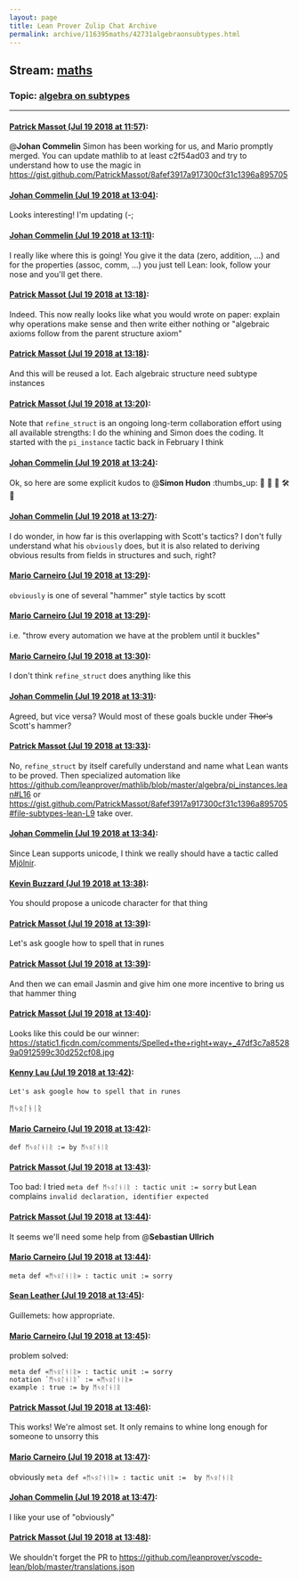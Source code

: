 ```yaml
---
layout: page
title: Lean Prover Zulip Chat Archive 
permalink: archive/116395maths/42731algebraonsubtypes.html
---
```


## Stream: [maths](index.html)
### Topic: [algebra on subtypes](42731algebraonsubtypes.html)

---

#### [Patrick Massot (Jul 19 2018 at 11:57)](https://leanprover.zulipchat.com/#narrow/stream/116395-maths/topic/algebra%20on%20subtypes/near/129923410):
@**Johan Commelin** Simon has been working for us, and Mario promptly merged. You can update mathlib to at least c2f54ad03 and try to understand how to use the magic in https://gist.github.com/PatrickMassot/8afef3917a917300cf31c1396a895705

#### [Johan Commelin (Jul 19 2018 at 13:04)](https://leanprover.zulipchat.com/#narrow/stream/116395-maths/topic/algebra%20on%20subtypes/near/129926331):
Looks interesting! I'm updating (-;

#### [Johan Commelin (Jul 19 2018 at 13:11)](https://leanprover.zulipchat.com/#narrow/stream/116395-maths/topic/algebra%20on%20subtypes/near/129926592):
I really like where this is going! You give it the data (zero, addition, ...) and for the properties (assoc, comm, ...) you just tell Lean: look, follow your nose and you'll get there.

#### [Patrick Massot (Jul 19 2018 at 13:18)](https://leanprover.zulipchat.com/#narrow/stream/116395-maths/topic/algebra%20on%20subtypes/near/129926847):
Indeed. This now really looks like what you would wrote on paper: explain why operations make sense and then write either nothing  or "algebraic axioms follow from the parent structure axiom"

#### [Patrick Massot (Jul 19 2018 at 13:18)](https://leanprover.zulipchat.com/#narrow/stream/116395-maths/topic/algebra%20on%20subtypes/near/129926851):
And this will be reused a lot. Each algebraic structure need subtype instances

#### [Patrick Massot (Jul 19 2018 at 13:20)](https://leanprover.zulipchat.com/#narrow/stream/116395-maths/topic/algebra%20on%20subtypes/near/129926923):
Note that `refine_struct` is an ongoing long-term collaboration effort using all available strengths: I do the whining and Simon does the coding. It started with the `pi_instance` tactic back in February I think

#### [Johan Commelin (Jul 19 2018 at 13:24)](https://leanprover.zulipchat.com/#narrow/stream/116395-maths/topic/algebra%20on%20subtypes/near/129927028):
Ok, so here are some explicit kudos to @**Simon Hudon** :thumbs_up: :tada: :octopus: :cake: :hammer_and_wrench: :muscle:

#### [Johan Commelin (Jul 19 2018 at 13:27)](https://leanprover.zulipchat.com/#narrow/stream/116395-maths/topic/algebra%20on%20subtypes/near/129927113):
I do wonder, in how far is this overlapping with Scott's tactics? I don't fully understand what his `obviously` does, but it is also related to deriving obvious results from fields in structures and such, right?

#### [Mario Carneiro (Jul 19 2018 at 13:29)](https://leanprover.zulipchat.com/#narrow/stream/116395-maths/topic/algebra%20on%20subtypes/near/129927179):
`obviously` is one of several "hammer" style tactics by scott

#### [Mario Carneiro (Jul 19 2018 at 13:29)](https://leanprover.zulipchat.com/#narrow/stream/116395-maths/topic/algebra%20on%20subtypes/near/129927180):
i.e. "throw every automation we have at the problem until it buckles"

#### [Mario Carneiro (Jul 19 2018 at 13:30)](https://leanprover.zulipchat.com/#narrow/stream/116395-maths/topic/algebra%20on%20subtypes/near/129927242):
I don't think `refine_struct` does anything like this

#### [Johan Commelin (Jul 19 2018 at 13:31)](https://leanprover.zulipchat.com/#narrow/stream/116395-maths/topic/algebra%20on%20subtypes/near/129927259):
Agreed, but vice versa? Would most of these goals buckle under ~~Thor's~~ Scott's hammer?

#### [Patrick Massot (Jul 19 2018 at 13:33)](https://leanprover.zulipchat.com/#narrow/stream/116395-maths/topic/algebra%20on%20subtypes/near/129927315):
No, `refine_struct` by itself carefully understand and name what Lean wants to be proved. Then specialized automation like https://github.com/leanprover/mathlib/blob/master/algebra/pi_instances.lean#L16 or https://gist.github.com/PatrickMassot/8afef3917a917300cf31c1396a895705#file-subtypes-lean-L9 take over.

#### [Johan Commelin (Jul 19 2018 at 13:34)](https://leanprover.zulipchat.com/#narrow/stream/116395-maths/topic/algebra%20on%20subtypes/near/129927370):
Since Lean supports unicode, I think we really should have a tactic called [Mjölnir](https://en.wikipedia.org/wiki/Mj%C3%B6lnir).

#### [Kevin Buzzard (Jul 19 2018 at 13:38)](https://leanprover.zulipchat.com/#narrow/stream/116395-maths/topic/algebra%20on%20subtypes/near/129927543):
You should propose a unicode character for that thing

#### [Patrick Massot (Jul 19 2018 at 13:39)](https://leanprover.zulipchat.com/#narrow/stream/116395-maths/topic/algebra%20on%20subtypes/near/129927555):
Let's ask google how to spell that in runes

#### [Patrick Massot (Jul 19 2018 at 13:39)](https://leanprover.zulipchat.com/#narrow/stream/116395-maths/topic/algebra%20on%20subtypes/near/129927563):
And then we can email Jasmin and give him one more incentive to bring us that hammer thing

#### [Patrick Massot (Jul 19 2018 at 13:40)](https://leanprover.zulipchat.com/#narrow/stream/116395-maths/topic/algebra%20on%20subtypes/near/129927614):
Looks like this could be our winner: https://static1.fjcdn.com/comments/Spelled+the+right+way+_47df3c7a85289a0912599c30d252cf08.jpg

#### [Kenny Lau (Jul 19 2018 at 13:42)](https://leanprover.zulipchat.com/#narrow/stream/116395-maths/topic/algebra%20on%20subtypes/near/129927691):
```quote
Let's ask google how to spell that in runes
```
ᛗᛃᛟᛚᚾᛁᚱ

#### [Mario Carneiro (Jul 19 2018 at 13:42)](https://leanprover.zulipchat.com/#narrow/stream/116395-maths/topic/algebra%20on%20subtypes/near/129927701):
```lean
def ᛗᛃᛟᛚᚾᛁᚱ := by ᛗᛃᛟᛚᚾᛁᚱ
```

#### [Patrick Massot (Jul 19 2018 at 13:43)](https://leanprover.zulipchat.com/#narrow/stream/116395-maths/topic/algebra%20on%20subtypes/near/129927730):
Too bad: I tried `meta def ᛗᛃᛟᛚᚾᛁᚱ : tactic unit := sorry` but Lean complains `invalid declaration, identifier expected`

#### [Patrick Massot (Jul 19 2018 at 13:44)](https://leanprover.zulipchat.com/#narrow/stream/116395-maths/topic/algebra%20on%20subtypes/near/129927771):
It seems we'll need some help from @**Sebastian Ullrich**

#### [Mario Carneiro (Jul 19 2018 at 13:44)](https://leanprover.zulipchat.com/#narrow/stream/116395-maths/topic/algebra%20on%20subtypes/near/129927772):
```
meta def «ᛗᛃᛟᛚᚾᛁᚱ» : tactic unit := sorry 
```

#### [Sean Leather (Jul 19 2018 at 13:45)](https://leanprover.zulipchat.com/#narrow/stream/116395-maths/topic/algebra%20on%20subtypes/near/129927808):
Guillemets: how appropriate.

#### [Mario Carneiro (Jul 19 2018 at 13:45)](https://leanprover.zulipchat.com/#narrow/stream/116395-maths/topic/algebra%20on%20subtypes/near/129927817):
problem solved:
```lean
meta def «ᛗᛃᛟᛚᚾᛁᚱ» : tactic unit := sorry 
notation `ᛗᛃᛟᛚᚾᛁᚱ` := «ᛗᛃᛟᛚᚾᛁᚱ»
example : true := by ᛗᛃᛟᛚᚾᛁᚱ
```

#### [Patrick Massot (Jul 19 2018 at 13:46)](https://leanprover.zulipchat.com/#narrow/stream/116395-maths/topic/algebra%20on%20subtypes/near/129927870):
This works! We're almost set. It only remains to whine long enough for someone to unsorry this

#### [Mario Carneiro (Jul 19 2018 at 13:47)](https://leanprover.zulipchat.com/#narrow/stream/116395-maths/topic/algebra%20on%20subtypes/near/129927879):
obviously `meta def «ᛗᛃᛟᛚᚾᛁᚱ» : tactic unit :=  by ᛗᛃᛟᛚᚾᛁᚱ`

#### [Johan Commelin (Jul 19 2018 at 13:47)](https://leanprover.zulipchat.com/#narrow/stream/116395-maths/topic/algebra%20on%20subtypes/near/129927891):
I like your use of "obviously"

#### [Patrick Massot (Jul 19 2018 at 13:48)](https://leanprover.zulipchat.com/#narrow/stream/116395-maths/topic/algebra%20on%20subtypes/near/129927939):
We shouldn't forget the PR to https://github.com/leanprover/vscode-lean/blob/master/translations.json

